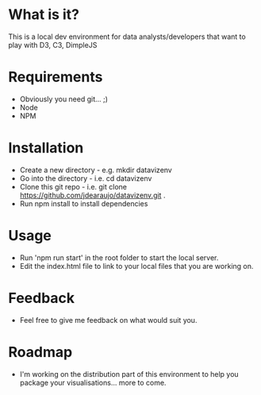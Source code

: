 # What is it?
   This is a local dev environment for data analysts/developers that want to play with D3, C3, DimpleJS

# Requirements
   * Obviously you need git... ;)
   * Node
   * NPM

# Installation
   * Create a new directory - e.g. mkdir datavizenv
   * Go into the directory - i.e. cd datavizenv
   * Clone this git repo - i.e. git clone https://github.com/jdearaujo/datavizenv.git .
   * Run npm install to install dependencies

# Usage
   * Run 'npm run start' in the root folder to start the local server.
   * Edit the index.html file to link to your local files that you are working on.

# Feedback
   * Feel free to give me feedback on what would suit you.

# Roadmap
   * I'm working on the distribution part of this environment to help you package your visualisations... more to come.
